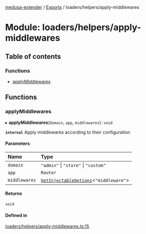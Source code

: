 [medusa-extender](../README.md) / [Exports](../modules.md) / loaders/helpers/apply-middlewares

# Module: loaders/helpers/apply-middlewares

## Table of contents

### Functions

- [applyMiddlewares](loaders_helpers_apply_middlewares.md#applymiddlewares)

## Functions

### applyMiddlewares

▸ **applyMiddlewares**(`domain`, `app`, `middlewares`): `void`

**`internal`**
Apply middlewares according to their configuration

#### Parameters

| Name | Type |
| :------ | :------ |
| `domain` | ``"admin"`` \| ``"store"`` \| ``"custom"`` |
| `app` | `Router` |
| `middlewares` | [`GetInjectableOptions`](core_types.md#getinjectableoptions)<``"middleware"``\> |

#### Returns

`void`

#### Defined in

[loaders/helpers/apply-middlewares.ts:15](https://github.com/adrien2p/medusa-extender/blob/03cec4f/src/loaders/helpers/apply-middlewares.ts#L15)
